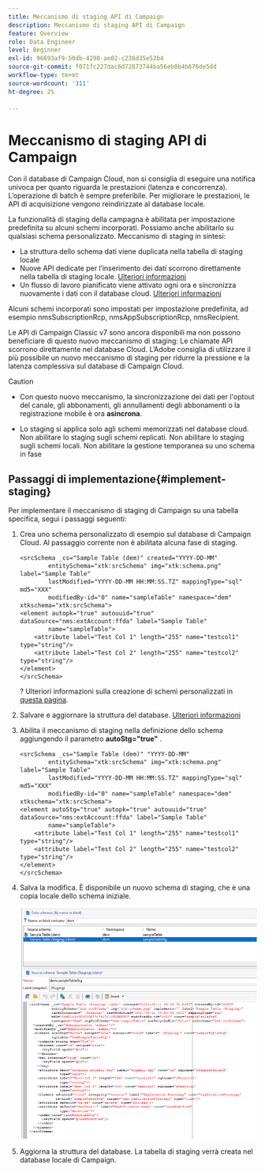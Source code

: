 ```yaml
---
title: Meccanismo di staging API di Campaign
description: Meccanismo di staging API di Campaign
feature: Overview
role: Data Engineer
level: Beginner
exl-id: 96693af9-50db-4298-ae02-c238d35e52b4
source-git-commit: f071fc227dac6d72873744ba56eb0b4b676de5dd
workflow-type: tm+mt
source-wordcount: '311'
ht-degree: 2%

---
```


# Meccanismo di staging API di Campaign

Con il database di Campaign Cloud, non si consiglia di eseguire una notifica univoca per quanto riguarda le prestazioni (latenza e concorrenza). L’operazione di batch è sempre preferibile. Per migliorare le prestazioni, le API di acquisizione vengono reindirizzate al database locale.

La funzionalità di staging della campagna è abilitata per impostazione predefinita su alcuni schemi incorporati. Possiamo anche abilitarlo su qualsiasi schema personalizzato. Meccanismo di staging in sintesi:

* La struttura dello schema dati viene duplicata nella tabella di staging locale
* Nuove API dedicate per l’inserimento dei dati scorrono direttamente nella tabella di staging locale. [Ulteriori informazioni](new-apis.md)
* Un flusso di lavoro pianificato viene attivato ogni ora e sincronizza nuovamente i dati con il database cloud. [Ulteriori informazioni](../config/replication.md)

Alcuni schemi incorporati sono impostati per impostazione predefinita, ad esempio nmsSubscriptionRcp, nmsAppSubscriptionRcp, nmsRecipient.

Le API di Campaign Classic v7 sono ancora disponibili ma non possono beneficiare di questo nuovo meccanismo di staging: Le chiamate API scorrono direttamente nel database Cloud. L’Adobe consiglia di utilizzare il più possibile un nuovo meccanismo di staging per ridurre la pressione e la latenza complessiva sul database di Campaign Cloud.

>[!CAUTION]
>
>* Con questo nuovo meccanismo, la sincronizzazione dei dati per l&#39;optout del canale, gli abbonamenti, gli annullamenti degli abbonamenti o la registrazione mobile è ora **asincrona**.
>
>* Lo staging si applica solo agli schemi memorizzati nel database cloud. Non abilitare lo staging sugli schemi replicati. Non abilitare lo staging sugli schemi locali. Non abilitare la gestione temporanea su uno schema in fase

>


## Passaggi di implementazione{#implement-staging}

Per implementare il meccanismo di staging di Campaign su una tabella specifica, segui i passaggi seguenti:

1. Crea uno schema personalizzato di esempio sul database di Campaign Cloud. Al passaggio corrente non è abilitata alcuna fase di staging.

   ```
   <srcSchema _cs="Sample Table (dem)" created="YYYY-DD-MM"
           entitySchema="xtk:srcSchema" img="xtk:schema.png" label="Sample Table"
           lastModified="YYYY-DD-MM HH:MM:SS.TZ" mappingType="sql" md5="XXX"
           modifiedBy-id="0" name="sampleTable" namespace="dem" xtkschema="xtk:srcSchema">
   <element autopk="true" autouuid="true" dataSource="nms:extAccount:ffda" label="Sample Table"
           name="sampleTable">
       <attribute label="Test Col 1" length="255" name="testcol1" type="string"/>
       <attribute label="Test Col 2" length="255" name="testcol2" type="string"/>
   </element>
   </srcSchema>
   ```

   ? Ulteriori informazioni sulla creazione di schemi personalizzati in [questa pagina](create-schema.md).

1. Salvare e aggiornare la struttura del database.  [Ulteriori informazioni](update-database-structure.md)

1. Abilita il meccanismo di staging nella definizione dello schema aggiungendo il parametro **autoStg=&quot;true&quot;** .

   ```
   <srcSchema _cs="Sample Table (dem)" "YYYY-DD-MM"
           entitySchema="xtk:srcSchema" img="xtk:schema.png" label="Sample Table"
           lastModified="YYYY-DD-MM HH:MM:SS.TZ" mappingType="sql" md5="XXX"
           modifiedBy-id="0" name="sampleTable" namespace="dem" xtkschema="xtk:srcSchema">
   <element autoStg="true" autopk="true" autouuid="true" dataSource="nms:extAccount:ffda" label="Sample Table"
           name="sampleTable">
       <attribute label="Test Col 1" length="255" name="testcol1" type="string"/>
       <attribute label="Test Col 2" length="255" name="testcol2" type="string"/>
   </element>
   </srcSchema>
   ```

1. Salva la modifica. È disponibile un nuovo schema di staging, che è una copia locale dello schema iniziale.

   ![](assets/staging-mechanism.png)

1. Aggiorna la struttura del database. La tabella di staging verrà creata nel database locale di Campaign.
